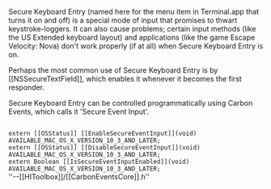 Secure Keyboard Entry (named here for the menu item in Terminal.app that turns it on and off) is a special mode of input that promises to thwart keystroke-loggers. It can also cause problems; certain input methods (like the US Extended keyboard layout) and applications (like the game Escape Velocity: Nova) don't work properly (if at all) when Secure Keyboard Entry is on.

Perhaps the most common use of Secure Keyboard Entry is by [[NSSecureTextField]], which enables it whenever it becomes the first responder.

Secure Keyboard Entry can be controlled programmatically using Carbon Events, which calls it 'Secure Event Input'.

<code>
extern [[OSStatus]] [[EnableSecureEventInput]](void) AVAILABLE_MAC_OS_X_VERSION_10_3_AND_LATER;
extern [[OSStatus]] [[DisableSecureEventInput]](void) AVAILABLE_MAC_OS_X_VERSION_10_3_AND_LATER;
extern Boolean [[IsSecureEventInputEnabled]](void) AVAILABLE_MAC_OS_X_VERSION_10_3_AND_LATER;
</code>
''--[[HIToolbox]]/[[CarbonEventsCore]].h''